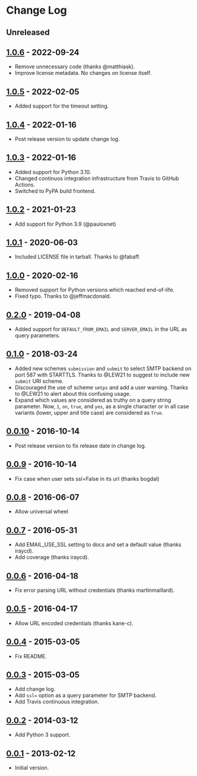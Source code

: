 <!-- SPDX-FileCopyrightText: 2013-2022 Miguel Gonzalez <migonzalvar@gmail.com> -->
<!-- SPDX-License-Identifier: CC-BY-4.0 -->

# Change Log

## Unreleased

## [1.0.6](https://pypi.python.org/pypi/dj-email-url/1.0.6) - 2022-09-24

- Remove unnecessary code (thanks \@matthiask).
- Improve license metadata. No changes on license itself.

## [1.0.5](https://pypi.python.org/pypi/dj-email-url/1.0.5) - 2022-02-05

- Added support for the timeout setting.

## [1.0.4](https://pypi.python.org/pypi/dj-email-url/1.0.4) - 2022-01-16

- Post release version to update change log.

## [1.0.3](https://pypi.python.org/pypi/dj-email-url/1.0.3) - 2022-01-16

- Added support for Python 3.10.
- Changed continuos integration infrastructure from Travis to GitHub
  Actions.
- Switched to PyPA build frontend.

## [1.0.2](https://pypi.python.org/pypi/dj-email-url/1.0.2) - 2021-01-23

- Add support for Python 3.9 (@pauloxnet)

## [1.0.1](https://pypi.python.org/pypi/dj-email-url/1.0.1) - 2020-06-03

- Included LICENSE file in tarball. Thanks to \@fabaff.

## [1.0.0](https://pypi.python.org/pypi/dj-email-url/1.0.0) - 2020-02-16

- Removed support for Python versions which reached end-of-life.
- Fixed typo. Thanks to \@jeffmacdonald.

## [0.2.0](https://pypi.python.org/pypi/dj-email-url/0.2.0) - 2019-04-08

- Added support for `DEFAULT_FROM_EMAIL` and `SERVER_EMAIL` in the URL
  as query parameters.

## [0.1.0](https://pypi.python.org/pypi/dj-email-url/0.1.0) - 2018-03-24

- Added new schemes `submission` and `submit` to select SMTP backend
  on port 587 with STARTTLS. Thanks to \@LEW21 to suggest to include
  new `submit` URI scheme.
- Discouraged the use of scheme `smtps` and add a user warning. Thanks
  to \@LEW21 to alert about this confusing usage.
- Expand which values are considered as truthy on a query string
  parameter. Now, `1`, `on`, `true`, and `yes`, as a single character or in all case variants
  (lower, upper and title case) are considered as `True`.

## [0.0.10](https://pypi.python.org/pypi/dj-email-url/0.0.10) - 2016-10-14

- Post release version to fix release date in change log.

## [0.0.9](https://pypi.python.org/pypi/dj-email-url/0.0.9) - 2016-10-14

- Fix case when user sets ssl=False in its url (thanks bogdal)

## [0.0.8](https://pypi.python.org/pypi/dj-email-url/0.0.8) - 2016-06-07

- Allow universal wheel

## [0.0.7](https://pypi.python.org/pypi/dj-email-url/0.0.7) - 2016-05-31

- Add EMAIL_USE_SSL setting to docs and set a default value (thanks
  iraycd).
- Add coverage (thanks iraycd).

## [0.0.6](https://pypi.python.org/pypi/dj-email-url/0.0.6) - 2016-04-18

- Fix error parsing URL without credentials (thanks martinmaillard).

## [0.0.5](https://pypi.python.org/pypi/dj-email-url/0.0.5) - 2016-04-17

- Allow URL encoded credentials (thanks kane-c).

## [0.0.4](https://pypi.python.org/pypi/dj-email-url/0.0.4) - 2015-03-05

- Fix README.

## [0.0.3](https://pypi.python.org/pypi/dj-email-url/0.0.3) - 2015-03-05

- Add change log.
- Add `ssl=` option as a query parameter for SMTP backend.
- Add Travis continuous integration.

## [0.0.2](https://pypi.python.org/pypi/dj-email-url/0.0.2) - 2014-03-12

- Add Python 3 support.

## [0.0.1](https://pypi.python.org/pypi/dj-email-url/0.0.1) - 2013-02-12

- Initial version.
